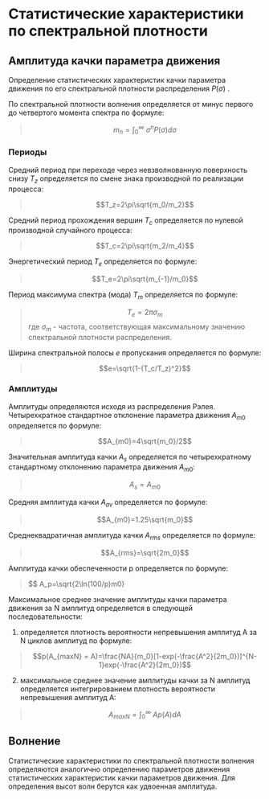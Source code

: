 # Статистические характеристики по спектральной плотности
## Амплитуда качки параметра движения
Определение статистических характеристик качки параметра движения по его спектральной плотности распределения $P(\sigma)$ . 

По спектральной плотности волнения определяется от минус первого до четвертого момента спектра по формуле:
> $$m_n=\int_0^∞\ \sigma^n P(\sigma)d\sigma $$  

### Периоды
Средний период при переходе через невзволнованную поверхность снизу $T_z$ определяется по смене знака производной по реализации процесса:
> $$T_z=2\pi\sqrt{m_0/m_2}$$

Средний период прохождения вершин $T_c$ определяется по нулевой производной случайного процесса:
> $$T_c=2\pi\sqrt{m_2/m_4}$$

Энергетический период $T_e$ определяется по формуле:
> $$T_e=2\pi\sqrt{m_{-1}/m_0}$$

Период максимума спектра (мода) $T_m$ определяется по формуле:
> $$T_e=2\pi\sigma_m$$
где $\sigma_m$ - частота, соответствующая максимальному значению спектральной плотности распределения.

Ширина спектральной полосы $e$ пропускания определяется по формуле:
> $$e=\sqrt{1-(T_c/T_z)^2}$$

### Амплитуды
Амплитуды определяются исходя из распределения Рэлея.
Четырехкратное стандартное отклонение параметра движения $A_{m0}$ определяется по формуле:
> $$A_{m0}=4\sqrt{m_0}/2$$

Значительная амплитуда качки $A_s$ определяется по четырехкратному стандартному отклонению параметра движения  $A_{m0}$:
> $$A_s=A_{m0}$$
> 
Средняя амплитуда качки $A_{av}$ определяется по формуле:
> $$A_{m0}=1.25\sqrt{m_0}$$

Среднеквадратичная амплитуда качки $A_{rms}$ определяется по формуле:
> $$A_{rms}=\sqrt{2m_0}$$

Амплитуда качки обеспеченности p определяется по формуле:
> $$ A_p=\sqrt{2\ln(100/p)m0}

Максимальное среднее значение амплитуды качки параметра движения за N амплитуд определяется в следующей последовательности:
1. определяется плотность вероятности непревышения амплитуд  A за N циклов амплитуд по формуле: 
> $$p(A_{maxN} = A)=\frac{NA}{m_0}[1-exp(-\frac{A^2}{2m_0})]^{N-1}exp(-\frac{A^2}{2m_0})$$
2. максимальное среднее значение амплитуды качки за N амплитуд определяется  интегрированием плотность вероятности непревышения амплитуд  A:
> $$A_{maxN}=\int_0^∞\ A p(A)dA $$

## Волнение
Статистические характеристики по спектральной плотности волнения определяются аналогично определению параметров движения статистических характеристик качки параметров движения. Для определения высот волн берутся как удвоенная амплитуда.